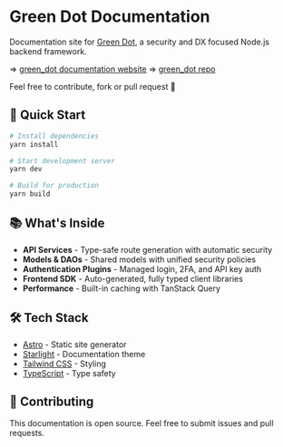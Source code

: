 # Green Dot Documentation

Documentation site for [Green Dot](https://www.greendotjs.com/), a security and DX focused Node.js backend framework.

=> [green_dot documentation website](https://www.greendotjs.com/)
=> [green_dot repo](https://github.com/topkat/green_dot)

Feel free to contribute, fork or pull request 🚀

## 🚀 Quick Start

```bash
# Install dependencies
yarn install

# Start development server
yarn dev

# Build for production
yarn build
```

## 📚 What's Inside

- **API Services** - Type-safe route generation with automatic security
- **Models & DAOs** - Shared models with unified security policies
- **Authentication Plugins** - Managed login, 2FA, and API key auth
- **Frontend SDK** - Auto-generated, fully typed client libraries
- **Performance** - Built-in caching with TanStack Query

## 🛠 Tech Stack

- [Astro](https://astro.build/) - Static site generator
- [Starlight](https://starlight.astro.build/) - Documentation theme
- [Tailwind CSS](https://tailwindcss.com/) - Styling
- [TypeScript](https://www.typescriptlang.org/) - Type safety

## 🤝 Contributing

This documentation is open source. Feel free to submit issues and pull requests.
